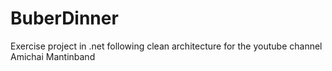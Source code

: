 # BuberDinner
Exercise project  in .net following clean architecture for the youtube channel Amichai Mantinband
